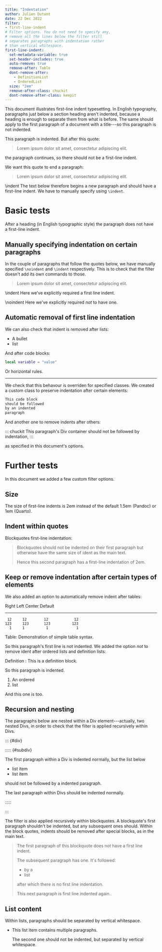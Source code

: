 ```yaml
---
title: "Indentation"
author: Julien Dutant
date: 22 Dec 2022
filter:
- first-line-indent
# Filter options. You do not need to specify any,
# remove all the lines below the filter still 
# separates paragraphs with indentation rather
# than vertical whitespace.
first-line-indent:
  set-metadata-variable: true
  set-header-includes: true
  auto-remove: true
  remove-after: Table
  dont-remove-after:
    - DefinitionList
    - OrderedList
  size: "2em"
  remove-after-class: chuckit
  dont-remove-after-class: keepit
---
```


This document illustrates first-line indent typesetting. In English
typography, paragraphs just below a section heading aren't indented,
because a heading is enough to separate them from what is before. The
same should apply to the first paragraph of a document with a
title---so this paragraph is not indented.

This paragraph is indented. But after this quote:

> Lorem ipsum dolor sit amet, consectetur adipiscing elit.

the paragraph continues, so there should not be a first-line indent.

We want this quote to end a paragraph:

> Lorem ipsum dolor sit amet, consectetur adipiscing elit.

\indent The text below therefore begins a new paragraph and should
have a first-line indent. We have to manually specify using `\indent`. 

# Basic tests

After a heading (in English typographic style) the paragraph does not
have a first-line indent.

## Manually specifying indentation on certain paragraphs

In the couple of paragraphs that follow the quotes below, we
have manually specified `\noindent` and `\indent` respectively. This
is to check that the filter doesn't add its own commands to those.

> Lorem ipsum dolor sit amet, consectetur adipiscing elit.

\indent Here we've explicitly required  a first line indent.

\noindent Here we've explicitly required *not* to have one.

## Automatic removal of first line indentation

We can also check that indent is removed after lists:

* A bullet
* list

And after code blocks:

```lua
local variable = "value"
```

Or horizontal rules.

---

We check that this behavour is overriden for specified classes. We
created a custom class to preserve indentation after certain elements:

``` {.markdown .keepit}
This code block 
should be followed 
by an indented 
paragraph
```

And another one to remove indents after others:

::: chuckit
This paragraph's Div container should not
be followed by indentation,
:::

as specified in this document's options. 

# Further tests

In this document we added a few custom filter options. 

## Size

The size of first-line indents is 2em instead of the default 1.5em
(Pandoc) or 1em (Quarto). 

## Indent within quotes

Blockquotes first-line indentation:

> Blockquotes should not be indented on their first paragraph but
> otherwise have the same size of ident as the main text.
>
> Hence this second paragraph has a first-line indentation of
> 2em.
 

## Keep or remove indentation after certain types of elements

We also added an option to 
automatically remove indent after tables:

  Right     Left     Center     Default
-------     ------ ----------   -------
     12     12        12            12
    123     123       123          123
      1     1          1             1

Table:  Demonstration of simple table syntax.

So this paragraph's first line is not indented. We added the option
*not* to remove ident after ordered lists and definition lists:

Definition
: This is a definition block.

So this paragraph is indented.

1. An ordered
2. list

And this one is too.

## Recursion and nesting

The paragraphs below are nested within a Div element---actually, two
nested Divs, in order to check that the filter is applied recursively
within Divs.

::: {#div}

::::: {#subdiv}

The first paragraph within a Div is indented normally, but the 
list below

* list item
* list item

should not be followed by a indented paragraph.

The last paragraph within Divs should be indented normally.

:::::

:::

The filter is also applied recursively within blockquotes. A
blockquote's first paragraph shouldn't be indented, but any subsequent
ones should. Within the block quotes, indents should be removed after
special blocks, as in the main text. 

> The first paragraph of this blockquote does not
> have a first line indent.
>
> The subsequent paragraph has one. It's followed:
>
> * by a
> * list
> 
> after which there is no first line indentation.
> 
> This next paragraph is first line indented again..

## List content

Within lists, paragraphs should be separated by vertical whitespace.

* This list item contains multiple paragraphs.

  The second one should not be indented, but separated by vertical 
  whitespace.

